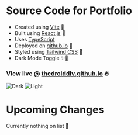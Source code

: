 # Source Code for Portfolio

- Created using [Vite](https://vitejs.dev/) 🔨
- Built using [React.js](https://react.dev/) 🎉
- Uses [TypeScript](https://www.typescriptlang.org/)
- Deployed on [github.io](https://thedroiddiv.github.io/) 🚀
- Styled using [Tailwind CSS](https://tailwindcss.com) 🎨
- Dark Mode Toggle ✨🌙

### View live @ [thedroiddiv.github.io](https://thedroiddiv.github.io) 🔥

![Dark](https://github-production-user-asset-6210df.s3.amazonaws.com/69595691/250733300-2b935e83-1537-485b-9d2a-fe35faa0b092.png?X-Amz-Algorithm=AWS4-HMAC-SHA256&X-Amz-Credential=AKIAVCODYLSA53PQK4ZA%2F20240211%2Fus-east-1%2Fs3%2Faws4_request&X-Amz-Date=20240211T042417Z&X-Amz-Expires=300&X-Amz-Signature=19fd36a807b7af664752960fda44defbeaa2f1c6febcd97c9dbcf576e1e84ba5&X-Amz-SignedHeaders=host&actor_id=69595691&key_id=0&repo_id=661697789)
![Light](https://github-production-user-asset-6210df.s3.amazonaws.com/69595691/250734051-7ba95f10-a663-4d6c-bbcd-f996562b806d.png?X-Amz-Algorithm=AWS4-HMAC-SHA256&X-Amz-Credential=AKIAVCODYLSA53PQK4ZA%2F20240211%2Fus-east-1%2Fs3%2Faws4_request&X-Amz-Date=20240211T042443Z&X-Amz-Expires=300&X-Amz-Signature=4c88158977c44aa37674f41860c9d6b229e56c1baaff9fe90180d0fafdecf36c&X-Amz-SignedHeaders=host&actor_id=69595691&key_id=0&repo_id=661697789)

# Upcoming Changes
Currently nothing on list 🥹
